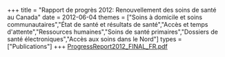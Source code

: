 +++
title = "Rapport de progrès 2012: Renouvellement des soins de santé au Canada"
date = 2012-06-04
themes = ["Soins à domicile et soins communautaires","État de santé et résultats de santé","Accès et temps d'attente","Ressources humaines","Soins de santé primaires","Dossiers de santé électroniques","Accès aux soins dans le Nord"]
types = ["Publications"]
+++
[ProgressReport2012_FINAL_FR.pdf](/files/ProgressReport2012_FINAL_FR.pdf)

